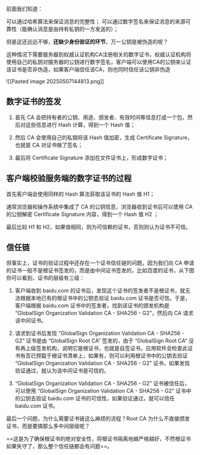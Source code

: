 前面我们知道：

可以通过哈希算法来保证消息的完整性；
可以通过数字签名来保证消息的来源可靠性（能确认消息是由持有私钥的一方发送的）；

但是这还远远不够，**还缺少身份验证的环节**，万一公钥是被伪造的呢？

这种情况下需要服务器到权威认证机构CA注册相关的数字证书，权威认证机构将使用自己的私钥对服务器的公钥进行数字签名，客户端可以使用CA的公钥来认证该证书是否非伪造，如果客户端信任该CA，则也同时信任该公钥非伪造

![[Pasted image 20250507144813.png]]


## 数字证书的签发

1. 首先 CA 会把持有者的公钥、用途、颁发者、有效时间等信息打成一个包，然后对这些信息进行 Hash 计算，得到一个 Hash 值；

2. 然后 CA 会使用自己的私钥将该 Hash 值加密，生成 Certificate Signature，也就是 CA 对证书做了签名；

3. 最后将 Certificate Signature 添加在文件证书上，形成数字证书；


## 客户端校验服务端的数字证书的过程

首先客户端会使用同样的 Hash 算法获取该证书的 Hash 值 H1；

通常浏览器和操作系统中集成了 CA 的公钥信息，浏览器收到证书后可以使用 CA 的公钥解密 Certificate Signature 内容，得到一个 Hash 值 H2 ；

最后比较 H1 和 H2，如果值相同，则为可信赖的证书，否则则认为证书不可信。

## 信任链

但事实上，证书的验证过程中还存在一个证书信任链的问题，因为我们向 CA 申请的证书一般不是根证书签发的，而是由中间证书签发的，比如百度的证书，从下图你可以看到，证书的层级有三级：


1. 客户端收到 baidu.com 的证书后，发现这个证书的签发者不是根证书，就无法根据本地已有的根证书中的公钥去验证 baidu.com 证书是否可信。于是，客户端根据 baidu.com 证书中的签发者，找到该证书的颁发机构是 “GlobalSign Organization Validation CA - SHA256 - G2”，然后向 CA 请求该中间证书。

2. 请求到证书后发现 “GlobalSign Organization Validation CA - SHA256 - G2” 证书是由 “GlobalSign Root CA” 签发的，由于 “GlobalSign Root CA” 没有再上级签发机构，说明它是根证书，也就是自签证书。应用软件会检查此证书有否已预载于根证书清单上，如果有，则可以利用根证书中的公钥去验证 “GlobalSign Organization Validation CA - SHA256 - G2” 证书，如果发现验证通过，就认为该中间证书是可信的。

3. “GlobalSign Organization Validation CA - SHA256 - G2” 证书被信任后，可以使用 “GlobalSign Organization Validation CA - SHA256 - G2” 证书中的公钥去验证 baidu.com 证书的可信性，如果验证通过，就可以信任 baidu.com 证书。

最后一个问题，为什么需要证书链这么麻烦的流程？Root CA 为什么不直接颁发证书，而是要搞那么多中间层级呢？

==这是为了确保根证书的绝对安全性，将根证书隔离地越严格越好，不然根证书如果失守了，那么整个信任链都会有问题==。